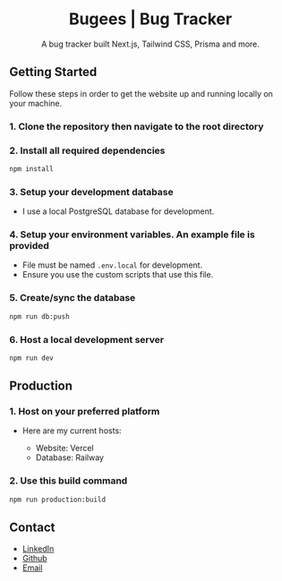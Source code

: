 <h1 align="center">
  Bugees | Bug Tracker
</h1>
<p align="center">
  A bug tracker built Next.js, Tailwind CSS, Prisma and more.
</p>

## Getting Started

Follow these steps in order to get the website up and running locally on your machine.

### 1. Clone the repository then navigate to the root directory

### 2. Install all required dependencies

```sh
npm install
```

### 3. Setup your development database

- I use a local PostgreSQL database for development.

### 4. Setup your environment variables. An example file is provided

- File must be named `.env.local` for development.
- Ensure you use the custom scripts that use this file.

### 5. Create/sync the database

```sh
npm run db:push
```

### 6. Host a local development server

```sh
npm run dev
```

## Production

### 1. Host on your preferred platform

- Here are my current hosts:

  - Website: Vercel
  - Database: Railway

### 2. Use this build command

```sh
npm run production:build
```

## Contact

- [LinkedIn](https://linkedin.com/in/lucas-winkler)
- [Github](https://github.com/lucaswinkler)
- [Email](mailto:lucaswinkler@gmail.com)
